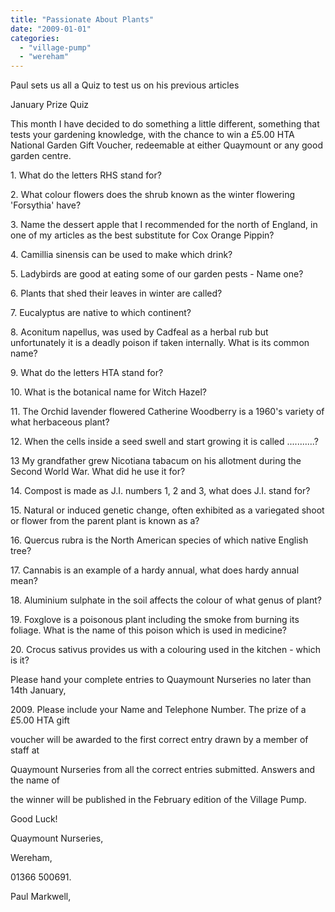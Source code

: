 ```yaml
---
title: "Passionate About Plants"
date: "2009-01-01"
categories: 
  - "village-pump"
  - "wereham"
---
```


Paul sets us all a Quiz to test us on his previous articles

January Prize Quiz

This month I have decided to do something a little different, something that tests your gardening knowledge, with the chance to win a £5.00 HTA National Garden Gift Voucher, redeemable at either Quaymount or any good garden centre.

1\. What do the letters RHS stand for?

2\. What colour flowers does the shrub known as the winter flowering 'Forsythia' have?

3\. Name the dessert apple that I recommended for the north of England, in one of my articles as the best substitute for Cox Orange Pippin?

4\. Camillia sinensis can be used to make which drink?

5\. Ladybirds are good at eating some of our garden pests - Name one?

6\. Plants that shed their leaves in winter are called?

7\. Eucalyptus are native to which continent?

8\. Aconitum napellus, was used by Cadfeal as a herbal rub but unfortunately it is a deadly poison if taken internally. What is its common name?

9\. What do the letters HTA stand for?

10\. What is the botanical name for Witch Hazel?

11\. The Orchid lavender flowered Catherine Woodberry is a 1960's variety of what herbaceous plant?

12\. When the cells inside a seed swell and start growing it is called ...........?

13 My grandfather grew Nicotiana tabacum on his allotment during the Second World War. What did he use it for?

14\. Compost is made as J.I. numbers 1, 2 and 3, what does J.I. stand for?

15\. Natural or induced genetic change, often exhibited as a variegated shoot or flower from the parent plant is known as a?

16\. Quercus rubra is the North American species of which native English tree?

17\. Cannabis is an example of a hardy annual, what does hardy annual mean?

18\. Aluminium sulphate in the soil affects the colour of what genus of plant?

19\. Foxglove is a poisonous plant including the smoke from burning its foliage. What is the name of this poison which is used in medicine?

20\. Crocus sativus provides us with a colouring used in the kitchen - which is it?

Please hand your complete entries to Quaymount Nurseries no later than 14th January,

2009\. Please include your Name and Telephone Number. The prize of a £5.00 HTA gift

voucher will be awarded to the first correct entry drawn by a member of staff at

Quaymount Nurseries from all the correct entries submitted. Answers and the name of

the winner will be published in the February edition of the Village Pump.

Good Luck!

Quaymount Nurseries,

Wereham,

01366 500691.

Paul Markwell,
